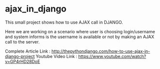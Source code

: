 # ajax_in_django

This small project shows how to use AJAX call in DJANGO.

Here we are working on a scenario where user is choosing login/username and system informs is 
the username is available or not by making an AJAX call to the server.

Complete Article Link : http://thepythondjango.com/how-to-use-ajax-in-django-project
Youtube Video Link : https://www.youtube.com/watch?v=GP4rHD28DoE

